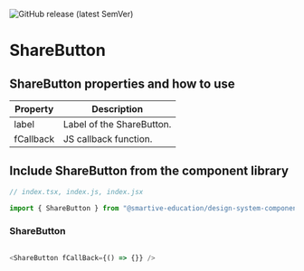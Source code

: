 ![GitHub release (latest SemVer)](https://img.shields.io/github/v/release/smartive-education/design-system-component-library-yeahyeahyeah)
# ShareButton
## ShareButton properties and how to use
| Property|Description|
|-|-|
|label|Label of the ShareButton.|
|fCallback|JS callback function.|


## Include ShareButton from the component library

```js
// index.tsx, index.js, index.jsx

import { ShareButton } from "@smartive-education/design-system-component-library-yeahyeahyeah"
```

### ShareButton

```js

<ShareButton fCallBack={() => {}} />

```